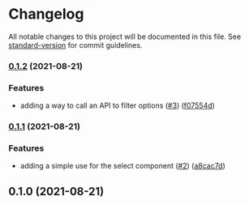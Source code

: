 # Changelog

All notable changes to this project will be documented in this file. See [standard-version](https://github.com/conventional-changelog/standard-version) for commit guidelines.

### [0.1.2](https://github.com/jrock2004/typeahead/compare/v0.1.1...v0.1.2) (2021-08-21)


### Features

* adding a way to call an API to filter options ([#3](https://github.com/jrock2004/typeahead/issues/3)) ([f07554d](https://github.com/jrock2004/typeahead/commit/f07554d13e507ba293059c8f4e92ea7536ee0501))

### [0.1.1](https://github.com/jrock2004/typeahead/compare/v0.1.0...v0.1.1) (2021-08-21)


### Features

* adding a simple use for the select component ([#2](https://github.com/jrock2004/typeahead/issues/2)) ([a8cac7d](https://github.com/jrock2004/typeahead/commit/a8cac7d3405232d20e3634cabbedf350d724fa6d))

## 0.1.0 (2021-08-21)
